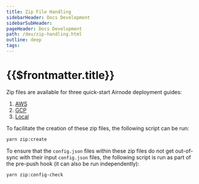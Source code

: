 ```yaml
---
title: Zip File Handling
sidebarHeader: Docs Development
sidebarSubHeader:
pageHeader: Docs Development
path: /dev/zip-handling.html
outline: deep
tags:
---
```


<PageHeader/>

# {{$frontmatter.title}}

Zip files are available for three quick-start Airnode deployment guides:

1. [AWS](/guides/airnode/deploy-airnode/deploy-aws/)
2. [GCP](/guides/airnode/deploy-airnode/deploy-gcp/)
3. [Local](/guides/airnode/deploy-airnode/deploy-container/)

To facilitate the creation of these zip files, the following script can be run:

```sh
yarn zip:create
```

To ensure that the `config.json` files within these zip files do not get
out-of-sync with their input `config.json` files, the following script is run as
part of the pre-push hook (it can also be run independently):

```sh
yarn zip:config-check
```
